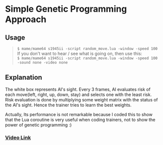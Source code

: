 # Simple Genetic Programming Approach

## Usage
 > `$ mame/mame64 s1945ii -script random_move.lua -window -speed 100`<br>
 > If you don't want to hear / see what is going on, then use this:<br>
 > `$ mame/mame64 s1945ii -script random_move.lua -window -speed 100 -sound none -video none`

## Explanation

The white box represents AI's sight. Every 3 frames, AI evaluates risk of each move(left, right, up, down, stay) and selects one with the least risk. Risk evaluation is done by multiplying some weight matrix with the status of the AI's sight. Hence the trainer tries to learn the best weights.

Actually, Its performance is not remarkable because I coded this to show that the Lua coroutine is very useful when coding trainers, not to show the power of genetic programming :)

### [Video Link][Video]


[Video]: https://youtu.be/k6Ir8yd9iOk
